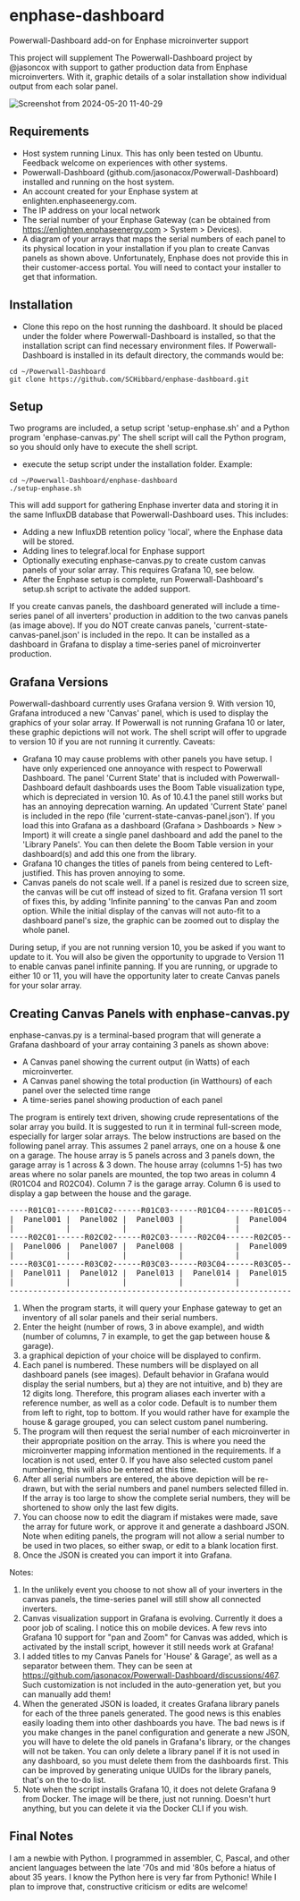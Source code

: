 # enphase-dashboard #
Powerwall-Dashboard add-on for Enphase microinverter support

This project will supplement The Powerwall-Dashboard project by @jasoncox with support to gather production data from Enphase microinverters. With it, graphic details of a solar installation show individual output from each solar panel.

![Screenshot from 2024-05-20 11-40-29](https://github.com/SCHibbard/enphase-dashboard/assets/40345296/48342833-77af-4bcb-94aa-757c7dcfc878)

## Requirements ##

- Host system running Linux. This has only been tested on Ubuntu.  Feedback welcome on experiences with other systems.
- Powerwall-Dashboard (github.com/jasonacox/Powerwall-Dashboard) installed and running on the host system.
- An account created for your Enphase system at enlighten.enphaseenergy.com.
- The IP address on your local network
- The serial number of your Enphase Gateway (can be obtained from https://enlighten.enphaseenergy.com > System > Devices).
- A diagram of your arrays that maps the serial numbers of each panel to its physical location in your installation if you plan to create Canvas panels as shown above. Unfortunately, Enphase does not provide this in their customer-access portal.  You will need to contact your installer to get that information.

## Installation ##
- Clone this repo on the host running the dashboard.  It should be placed under the folder where Powerwall-Dashboard is installed, so that the installation script can find necessary environment files.  If Powerwall-Dashboard is installed in its default directory, the commands would be:
```
cd ~/Powerwall-Dashboard
git clone https://github.com/SCHibbard/enphase-dashboard.git
```

## Setup ##
Two programs are included, a setup script 'setup-enphase.sh' and a Python program 'enphase-canvas.py' The shell script will call the Python program, so you should only have to execute the shell script.
- execute the setup script under the installation folder.  Example:
```
cd ~/Powerwall-Dashboard/enphase-dashboard
./setup-enphase.sh
```
This will add support for gathering Enphase inverter data and storing it in the same InfluxDB database that Powerwall-Dashboard uses.  This includes:
- Adding a new InfluxDB retention policy 'local', where the Enphase data will be stored.
- Adding lines to telegraf.local for Enphase support
- Optionally executing enphase-canvas.py to create custom canvas panels of your solar array. This requires Grafana 10, see below.
- After the Enphase setup is complete, run Powerwall-Dashboard's setup.sh script to activate the added support.

If you create canvas panels, the dashboard generated will include a time-series panel of all inverters' production in addition to the two canvas panels (as image above).  If you do NOT create canvas panels, 'current-state-canvas-panel.json' is included in the repo. It can be installed as a dashboard in Grafana to display a time-series panel of microinverter production.

## Grafana Versions ##
Powerwall-dashboard currently uses Grafana version 9.  With version 10, Grafana introduced a new 'Canvas' panel, which is used to display the graphics of your solar array. If Powerwall is not running Grafana 10 or later, these graphic depictions will not work.  The shell script will offer to upgrade to version 10 if you are not running it currently.  Caveats:
- Grafana 10 may cause problems with other panels you have setup.  I have only experienced one annoyance with respect to Powerwall Dashboard.  The panel 'Current State' that is included with Powerwall-Dashboard default dashboards uses the Boom Table visualization type, which is depreciated in version 10.  As of 10.4.1 the panel still works but has an annoying deprecation warning.  An updated 'Current State' panel is included in the repo (file 'current-state-canvas-panel.json').  If you load this into Grafana as a dashboard (Grafana > Dashboards > New > Import) it will create a single panel dashboard and add the panel to the 'Library Panels'. You can then delete the Boom Table version in your dashboard(s) and add this one from the library.
- Grafana 10 changes the titles of panels from being centered to Left-justified.  This has proven annoying to some.
- Canvas panels do not scale well.  If a panel is resized due to screen size, the canvas will be cut off instead of sized to fit.  Grafana version 11 sort of fixes this, by adding 'Infinite panning' to the canvas Pan and zoom option.  While the initial display of the canvas will not auto-fit to a dashboard panel's size, the graphic can be zoomed out to display the whole panel.  

During setup, if you are not running version 10, you be asked if you want to update to it.  You will also be given the opportunity to upgrade to Version 11 to enable canvas panel infinite panning. If you are running, or upgrade to either 10 or 11, you will have the opportunity later to create Canvas panels for your solar array.

## Creating Canvas Panels with enphase-canvas.py ##
enphase-canvas.py is a terminal-based program that will generate a Grafana dashboard of your array containing 3 panels as shown above:
- A Canvas panel showing the current output (in Watts) of each microinverter.
- A Canvas panel showing the total production (in Watthours) of each panel over the selected time range
- A time-series panel showing production of each panel

The program is entirely text driven, showing crude representations of the solar array you build.  It is suggested to run it in terminal full-screen mode, especially for larger solar arrays.  The below instructions are based on the following panel array.  This assumes 2 panel arrays, one on a house & one on a garage.  The house array is 5 panels across and 3 panels down, the garage array is 1 across & 3 down.  The house array (columns 1-5) has two areas where no solar panels are mounted, the top two areas in column 4 (R01C04 and R02C04).  Column 7 is the garage array. Column 6 is used to display a gap between the house and the garage.

<pre>
----R01C01------R01C02------R01C03------R01C04------R01C05------R01C06------R01C07---
|  Panel001 |  Panel002 |  Panel003 |           |  Panel004 |           |  Panel005 |
|           |           |           |           |           |           |           |
----R02C01------R02C02------R02C03------R02C04------R02C05------R02C06------R02C07---
|  Panel006 |  Panel007 |  Panel008 |           |  Panel009 |           |  Panel010 |
|           |           |           |           |           |           |           |
----R03C01------R03C02------R03C03------R03C04------R03C05------R03C06------R03C07---
|  Panel011 |  Panel012 |  Panel013 |  Panel014 |  Panel015 |           |  Panel016 |
|           |           |           |           |           |           |           |
-------------------------------------------------------------------------------------
</pre>

1. When the program starts, it will query your Enphase gateway to get an inventory of all solar panels and their serial numbers.
2. Enter the height (number of rows, 3 in above example), and width (number of columns, 7 in example, to get the gap between house & garage). 
3. a graphical depiction of your choice will be displayed to confirm.
4. Each panel is numbered. These numbers will be displayed on all dashboard panels (see images).  Default behavior in Grafana would display the serial numbers, but a) they are not intuitive, and b) they are 12 digits long. Therefore, this program aliases each inverter with a reference number, as well as a color code. Default is to number them from left to right, top to bottom.  If you would rather have for example the house & garage grouped, you can select custom panel numbering.
5. The program will then request the serial number of each microinverter in their appropriate position on the array.  This is where you need the microinverter mapping information mentioned in the requirements.  If a location is not used, enter 0.  If you have also selected custom panel numbering, this will also be entered at this time.
6. After all serial numbers are entered, the above depiction will be re-drawn, but with the serial numbers and panel numbers selected filled in.  If the array is too large to show the complete serial numbers, they will be shortened to show only the last few digits.
7. You can choose now to edit the diagram if mistakes were made, save the array for future work, or approve it and generate a dashboard JSON.  Note when editing panels, the program will not allow a serial number to be used in two places, so either swap, or edit to a blank location first.
8. Once the JSON is created you can import it into Grafana.

Notes:
1. In the unlikely event you choose to not show all of your inverters in the canvas panels, the time-series panel will still show all connected inverters.
2. Canvas visualization support in Grafana is evolving.  Currently it does a poor job of scaling.  I notice this on mobile devices. A few revs into Grafana 10 support for "pan and Zoom" for Canvas was added, which is activated by the install script, however it still needs work at Grafana!
3. I added titles to my Canvas Panels for 'House' & Garage', as well as a separator between them.  They can be seen at https://github.com/jasonacox/Powerwall-Dashboard/discussions/467. Such customization is not included in the auto-generation yet, but you can manually add them!
3. When the generated JSON is loaded, it creates Grafana library panels for each of the three panels generated.  The good news is this enables easily loading them into other dashboards you have.  The bad news is if you make changes in the panel configuration and generate a new JSON, you will have to delete the old panels in Grafana's library, or the changes will not be taken.  You can only delete a library panel if it is not used in any dashboard, so you must delete them from the dashboards first.  This can be improved by generating unique UUIDs for the library panels, that's on the to-do list.
4. Note when the script installs Grafana 10, it does not delete Grafana 9 from Docker.  The image will be there, just not running.  Doesn't hurt anything, but you can delete it via the Docker CLI if you wish.


## Final Notes ##
I am a newbie with Python.  I programmed in assembler, C, Pascal, and other ancient languages between the late '70s and mid '80s before a hiatus of about 35 years.  I know the Python here is very far from Pythonic!  While I plan to improve that, constructive criticism or edits are welcome!
